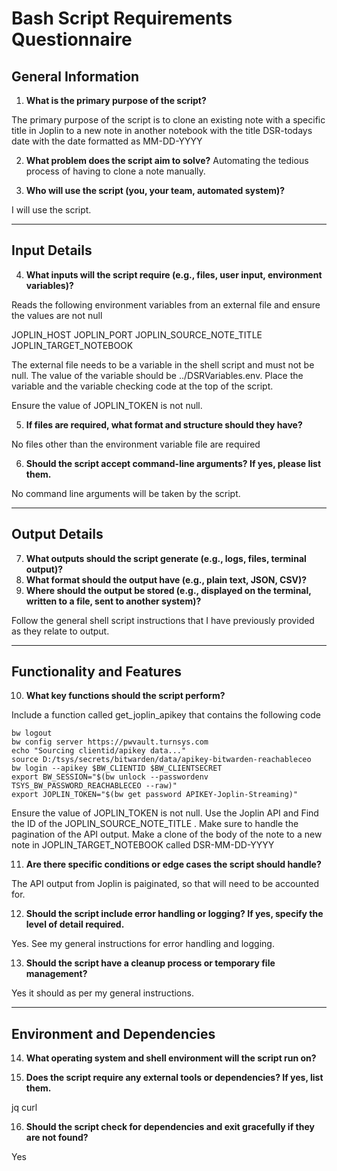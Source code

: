 # Bash Script Requirements Questionnaire

## General Information

1. **What is the primary purpose of the script?**

The primary purpose of the script is to clone an existing note with a specific title in Joplin to a new note in another notebook with the title DSR-todays date with the date formatted as MM-DD-YYYY

2. **What problem does the script aim to solve?**
Automating the tedious process of having to clone a note manually.

3. **Who will use the script (you, your team, automated system)?**

I will use the script.

---

## Input Details

4. **What inputs will the script require (e.g., files, user input, environment variables)?**

Reads the following environment variables from an external file and ensure the values are not null

JOPLIN_HOST
JOPLIN_PORT
JOPLIN_SOURCE_NOTE_TITLE
JOPLIN_TARGET_NOTEBOOK

The external file needs to be a variable in the shell script and must not be null. The value of the variable should be ../DSRVariables.env. Place the variable and the variable checking code at the top of the script.

Ensure the value of JOPLIN_TOKEN is not null.

5. **If files are required, what format and structure should they have?**

No files other than the environment variable file are required

6. **Should the script accept command-line arguments? If yes, please list them.**

No command line arguments will be taken by the script.

---

## Output Details

7. **What outputs should the script generate (e.g., logs, files, terminal output)?**
8. **What format should the output have (e.g., plain text, JSON, CSV)?**
9. **Where should the output be stored (e.g., displayed on the terminal, written to a file, sent to another system)?**

Follow the general shell script instructions that I have previously provided as they relate to output.

---

## Functionality and Features

10. **What key functions should the script perform?**

Include a function called get_joplin_apikey that contains the following code

```
bw logout
bw config server https://pwvault.turnsys.com
echo "Sourcing clientid/apikey data..."
source D:/tsys/secrets/bitwarden/data/apikey-bitwarden-reachableceo
bw login --apikey $BW_CLIENTID $BW_CLIENTSECRET
export BW_SESSION="$(bw unlock --passwordenv TSYS_BW_PASSWORD_REACHABLECEO --raw)"
export JOPLIN_TOKEN="$(bw get password APIKEY-Joplin-Streaming)"
```

Ensure the value of JOPLIN_TOKEN is not null.
Use the Joplin API and Find the ID of the JOPLIN_SOURCE_NOTE_TITLE . Make sure to handle the pagination of the API output.
Make a clone of the body of the note to a new note in JOPLIN_TARGET_NOTEBOOK called DSR-MM-DD-YYYY

11. **Are there specific conditions or edge cases the script should handle?**

The API output from Joplin is paiginated, so that will need to be accounted for.

12. **Should the script include error handling or logging? If yes, specify the level of detail required.**

Yes. See my general instructions for error handling and logging.

13. **Should the script have a cleanup process or temporary file management?**

Yes it should as per my general instructions.

---

## Environment and Dependencies

14. **What operating system and shell environment will the script run on?**

15. **Does the script require any external tools or dependencies? If yes, list them.**

jq
curl

16. **Should the script check for dependencies and exit gracefully if they are not found?**

Yes
